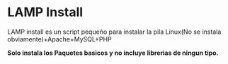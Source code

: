 # LAMP Install
LAMP install es un script pequeño para instalar la pila Linux(No se instala obviamente)+Apache+MySQL+PHP

**Solo instala los Paquetes basicos y no incluye librerias de ningun tipo.**